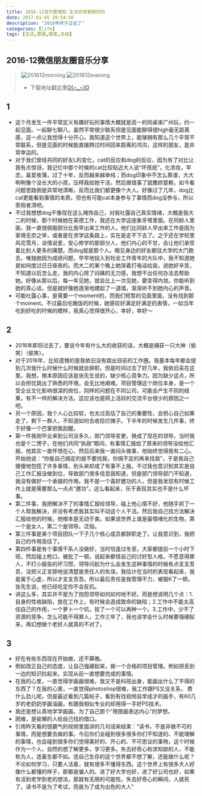```yaml
---
title: 2016-12音乐整理和 生活日常絮絮叨叨
date: 2017-01-05 20:54:56
description: "2016年终于过去了"
categories: [life]
tags: [生活,整理,随笔,总结]          
---
```

 
<!-- more -->

## 2016-12微信朋友圈音乐分享

> ![201612morning](http://dusk-life.b0.upaiyun.com/2016/music_share_201612_morning.jpg)
> ![201612evening](http://dusk-life.b0.upaiyun.com/2016/music_share_201612_evening.jpg)
> - 下载地址戳这里[O(∩_∩)O](http://pan.baidu.com/s/1c2aIeY0)

## 1

- 这个月发生一件平常定义有趣好玩的事情大概就是高一的同桌来广州玩，约一起见面。一起聊七聊八，虽然平常很少联系但是见面能聊得很high毫无距离感，这一点让我觉得十分开心。我知道这个世界上，能够拥有那么几个平常不常联系，但是见面的时候能直接跨过时间回来距离的鸿沟，这样的朋友，是非常幸运的。
- 对于我们曾经共同的好友L的变化，cat的反应和dog的反应，因为有了对比让我有点惊讶。我记忆中那个时候的cat比较贴近大人说“坏孩纸”，化浓妆，早恋，喜爱夜蒲，过了十年，反而越来越单纯；而dog印象中不怎么靠谱，大大咧咧像个没长大的小孩，压榨我给她干活，然后做错事了就撒娇耍赖，如今看问题思路倒是异常地清晰，反而比我们都更像个大人。好像过了几年，dog比cat更能看到事情的本质。但也有可能cat本身参与了事情而dog没参与，所以旁观者清吧。
- 不过我想想dog不像现在这么掩饰自己，对我吐露自己真实情绪，大概是我大二的时候，那个时候她在英德工作，我还在大学这座象牙塔里面。在同龄人里面，我一直很佩服部分比我早出来工作的人，他们比同龄人早出来工作是因为家境无奈之举，或者是在求学这条路上，实在是走不下去了。之于还在学校里风花雪月，谈情说爱，安心修学的那部分人，他们内心的不甘，会让他们承受着比别人更多的痛楚。而dog就是那个人。眼见身边的好友都往大学的大门跑去，唯独她因为成绩问题，早早地投入到社会工作青年的大队中，我不知道她是如何度过日日夜夜的。而大二的某个晚上她哭着打电话给我，说她好辛苦，不知道以后怎么走，我的内心除了闷痛的无力感，我想不出任何办法去帮助她。好像从那以后，每一年见她，就会比上一次见她，要变得内敛。你能听到她的真心话，但是就好像她逐渐地建起了一道墙，渐渐听不到她内心的声音。
- 可能吐露心事，是需要一个moment的，而我们短暂的见面里面，没有找到那个moment。不过最后吃晚饭的时候，她感叹好满足好满足的表情，一如当年吃到好吃的时候的模样，我真心觉得很开心，幸好，幸好～

## 2

- 2016年即将过去了，要说今年有什么大的收获的话，大概是捕获一只大神（偷笑）（偷笑）。
- 对于2016年，比较遗憾的是我依旧没有跳出目前的工作圈。我基本每年都会提到几次我什么时候什么时候就会辞职。但是时间过去了好几年，我依旧呆在这里。我想，根本原因应该是张先生说的，缺少核心竞争力。因为缺少这点，所以会担忧跳出了熟悉的环境，会无比地艰难。项目管理这个岗位本身，是一个受企业文化影响很深的岗位，同样的问题在不同公司，可能会产生不同的结果，有不一样的解决方法，这应该也是网上活跃的交流平台很少的原因之一吧。
-  另一个原因，我个人心比较软，也太过高估了自己的重要性，会担心自己如果走了，剩下一群人，不知道如何去收拾烂摊子。下半年的时候发生几件事，终于好像一个巴掌把我刮醒。
- 第一件我刚毕业来到公司没多久，部门领导变更，换成了现在的领导，当时我也是个二愣子，在他们共同“执政”期间，有事情汇报给了原来的领导没给他汇报，他其实一直怀恨在心，然后后来我一直闷头做事，他始终觉得我有二心。开始他说：“你能自己搞定的就不要找我，你搞不定的再来找我”，于是我自己傻傻地包揽了许多事情，到头来却成了有事不上报。不过我也意识到其实是自己工作汇报没做到位，导致部门很多信息我知道，但是部门领导部门不知道，我没有做好一个承接的作用。我不是一个喜好邀功的人，但是我发现有时候工作上就是需要那么一点点“邀功”。这么看起来，乐于表现其实也不是什么坏事。
- 第二件事，我把解决不了的事情汇报给领导，碰上他心情不好，他随手抓了一个人帮我解决，并没有考虑我其实叫不动这个人干活。然后我自己找方法解决汇报给他的时候，他根本是无动于衷。如果说世界上谁是最情绪化的生物，第一个是女人，第二个是领导。泛指。
- 第三件事是某个项目团队一下子几个核心成员都辞职走了。让我意识到，我把自己的作用高估了。
- 第四件事是有个事情干系人没做好，当时恰逢过冬至，大家都提前一个小时下班，然后碰上枪口，被批了一顿。说起来都怪自己的讨好型人格，不愿意得罪人，不打小报告的坏习惯，领导问起为什么会发生这种事情的时候有点支支吾吾，没把义正言辞地说清楚是责任人的失误，我估计在当时的表现看起来，我是属于心虚，所以才支支吾吾。所以最后责任是我管理不力，被狠K了一顿。张先生说，他已经吃定你不会反抗。
- 讲这么多，其实并不是为了抱怨领导如何如何地不好。而是想说明几个点：1.自身的性格缺陷，放在工作上，有时候会造成致命的缺陷；2.工作中不能太高估自己的作用，一个萝卜一个坑，拔了一个可以再种一个。3.工作中，少不了资源的竞争，怎么可能不得罪人，工作三年了，我也该学会什么时候要强硬起来，再幻想做个老好人就真的不对了。

## 3

- 好在有些东西现在开始做，还不算晚。
- 例如改正自己的态度，让自己强硬起来，做一个合格的项目管理。例如把丢到一边的知识捡起来，实现从前一直想要完成的事情。
- 在我的心里，一直觉得学画画很难，我又不是科班出身，能画出什么了不得的东西了？在我的心里，一直觉得photoshop很难，我工作跟PS又没关系， 费什么劲儿呢。但是最近看到几篇帖子，看到有找视频自学成才的画手，有60几岁的老奶奶学画油画，有跟我相似专业的却用得一手好PS技术。
- 我还是想认真地学学画画。为了自己那个“用图画表达内心”的梦想。
- 困难，是偷懒的人给自己找的借口。
- 引用昨天看的很霸气的视频里面讲的几句话来结束：“读书，不是非做不可的事情，而是想要去做的事。今后你们会碰到很多很多你们不知道的、不能理解的事情，也会碰到很多你们觉得美好的、开心的、不可思议的事物，这个时候作为一个人，自然的想了解更多，学习更多。失去好奇心和求知欲的人，不能称为人，连畜生都不如。连自己生存的这个世界都不想了解，还能做什么呢？不论如何学习，只要人活着，就有很多不懂得东西。这个世界上有很多大人好像什么都懂的样子，那都是骗人的。进了好大学也好，进了好公司也好，如果有活到老学到老的想法，那就有无限的可能性。失去好奇心的瞬间，人就死了。读书不是为了考试，而是为了成为出色的大人”

